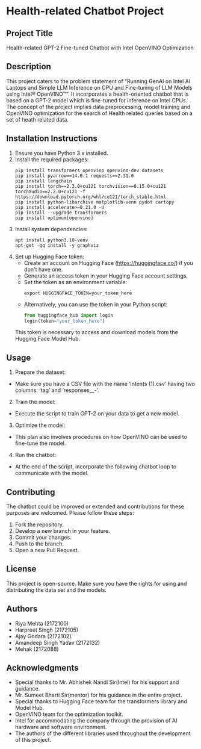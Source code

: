 # Health-related Chatbot Project

## Project Title
Health-related GPT-2 Fine-tuned Chatbot with Intel OpenVINO Optimization

## Description
This project caters to the problem statement of “Running GenAI on Intel AI Laptops and Simple LLM Inference on CPU and Fine-tuning of LLM Models using Intel® OpenVINO™”. It incorporates a health-oriented chatbot that is based on a GPT-2 model which is fine-tuned for inference on Intel CPUs. The concept of the project implies data preprocessing, model training and OpenVINO optimization for the search of Health related queries based on a set of heath related data.

## Installation Instructions
1. Ensure you have Python 3.x installed.
2. Install the required packages:
   ```
   pip install transformers openvino openvino-dev datasets
   pip install pyarrow==14.0.1 requests==2.31.0
   pip install langchain
   pip install torch==2.3.0+cu121 torchvision==0.15.0+cu121 torchaudio==2.2.0+cu121 -f https://download.pytorch.org/whl/cu121/torch_stable.html
   pip install python-libarchive matplotlib-venn pydot cartopy
   pip install accelerate>=0.21.0 -U
   pip install --upgrade transformers
   pip install optimum[openvino]
   ```
3. Install system dependencies:
   ```
   apt install python3.10-venv
   apt-get -qq install -y graphviz
   ```
4. Set up Hugging Face token:
   - Create an account on Hugging Face (https://huggingface.co/) if you don't have one.
   - Generate an access token in your Hugging Face account settings.
   - Set the token as an environment variable:
     ```
     export HUGGINGFACE_TOKEN=your_token_here
     ```
   - Alternatively, you can use the token in your Python script:
     ```python
     from huggingface_hub import login
     login(token="your_token_here")
     ```
   This token is necessary to access and download models from the Hugging Face Model Hub.

## Usage

1. Prepare the dataset:
- Make sure you have a CSV file with the name ‘intents (1).csv’ having two columns: ‘tag’ and ‘responses__-’.
2. Train the model:
- Execute the script to train GPT-2 on your data to get a new model.
3. Optimize the model:
- This plan also involves procedures on how OpenVINO can be used to fine-tune the model.
4. Run the chatbot:
- At the end of the script, incorporate the following chatbot loop to communicate with the model.

## Contributing

The chatbot could be improved or extended and contributions for these purposes are welcomed. Please follow these steps:

1. Fork the repository.
2. Develop a new branch in your feature.
3. Commit your changes.
4. Push to the branch.
5. Open a new Pull Request.

## License
This project is open-source. Make sure you have the rights for using and distributing the data set and the models.

## Authors
- Riya Mehta (2172100)
- Harpreet Singh (2172105)
- Ajay Godara (2172102)
- Amandeep Singh Yadav (2172132)
- Mehak (2172088)

## Acknowledgments

- Special thanks to Mr. Abhishek Nandi Sir(Intel) for his support and guidance.
- Mr. Sumeet Bharti Sir(mentor) for his guidance in the entire project.
- Special thanks to Hugging Face team for the transformers library and Model Hub.
- OpenVINO team for the optimization toolkit.
- Intel for accommodating the company through the provision of AI hardware and software environment.
- The authors of the different libraries used throughout the development of this project.
